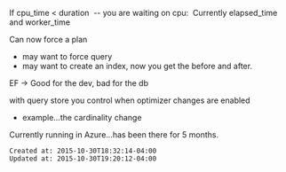 
If cpu\_time < duration  -- you are waiting on cpu:  Currently elapsed\_time and worker\_time

Can now force a plan

*   may want to force query
*   may want to create an index, now you get the before and after.  

EF -> Good for the dev, bad for the db

with query store you control when optimizer changes are enabled

*   example...the cardinality change

Currently running in Azure...has been there for 5 months.

    Created at: 2015-10-30T18:32:14-04:00
    Updated at: 2015-10-30T19:20:12-04:00

